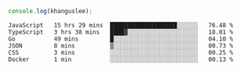```js
console.log(khanguslee);
```

<!--START_SECTION:waka-->

```text
JavaScript   15 hrs 29 mins  ███████████████████░░░░░░   76.48 %
TypeScript   3 hrs 38 mins   ████▓░░░░░░░░░░░░░░░░░░░░   18.01 %
Go           49 mins         █░░░░░░░░░░░░░░░░░░░░░░░░   04.10 %
JSON         8 mins          ▒░░░░░░░░░░░░░░░░░░░░░░░░   00.73 %
CSS          3 mins          ░░░░░░░░░░░░░░░░░░░░░░░░░   00.25 %
Docker       1 min           ░░░░░░░░░░░░░░░░░░░░░░░░░   00.13 %
```

<!--END_SECTION:waka-->

<!--
**khanguslee/khanguslee** is a ✨ _special_ ✨ repository because its `README.md` (this file) appears on your GitHub profile.

Here are some ideas to get you started:

- 🔭 I’m currently working on ...
- 🌱 I’m currently learning ...
- 👯 I’m looking to collaborate on ...
- 🤔 I’m looking for help with ...
- 💬 Ask me about ...
- 📫 How to reach me: ...
- 😄 Pronouns: ...
- ⚡ Fun fact: ...
-->
